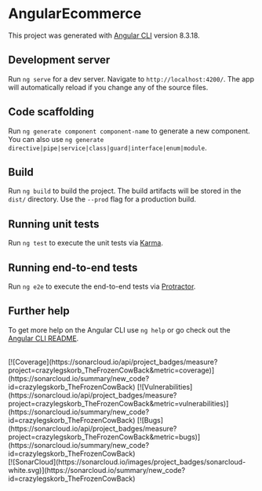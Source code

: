 # AngularEcommerce

This project was generated with [Angular CLI](https://github.com/angular/angular-cli) version 8.3.18.

## Development server

Run `ng serve` for a dev server. Navigate to `http://localhost:4200/`. The app will automatically reload if you change any of the source files.

## Code scaffolding

Run `ng generate component component-name` to generate a new component. You can also use `ng generate directive|pipe|service|class|guard|interface|enum|module`.

## Build

Run `ng build` to build the project. The build artifacts will be stored in the `dist/` directory. Use the `--prod` flag for a production build.

## Running unit tests

Run `ng test` to execute the unit tests via [Karma](https://karma-runner.github.io).

## Running end-to-end tests

Run `ng e2e` to execute the end-to-end tests via [Protractor](http://www.protractortest.org/).

## Further help

To get more help on the Angular CLI use `ng help` or go check out the [Angular CLI README](https://github.com/angular/angular-cli/blob/master/README.md).

<br>
[![Coverage](https://sonarcloud.io/api/project_badges/measure?project=crazylegskorb_TheFrozenCowBack&metric=coverage)](https://sonarcloud.io/summary/new_code?id=crazylegskorb_TheFrozenCowBack)
[![Vulnerabilities](https://sonarcloud.io/api/project_badges/measure?project=crazylegskorb_TheFrozenCowBack&metric=vulnerabilities)](https://sonarcloud.io/summary/new_code?id=crazylegskorb_TheFrozenCowBack)
[![Bugs](https://sonarcloud.io/api/project_badges/measure?project=crazylegskorb_TheFrozenCowBack&metric=bugs)](https://sonarcloud.io/summary/new_code?id=crazylegskorb_TheFrozenCowBack)
<br>
[![SonarCloud](https://sonarcloud.io/images/project_badges/sonarcloud-white.svg)](https://sonarcloud.io/summary/new_code?id=crazylegskorb_TheFrozenCowBack)